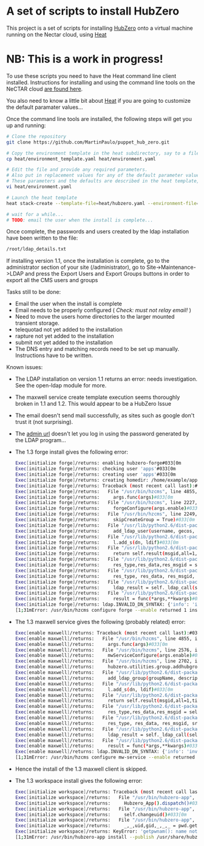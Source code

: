 A set of scripts to install HubZero
===================================

This project is a set of scripts for installing [HubZero](https://hubzero.org) onto a virtual machine
running on the Nectar cloud, using [Heat](https://support.rc.nectar.org.au/docs/heat)

# NB: This is a work in progress! #

To use these scripts you need to have the Heat command line client installed. Instructions for installing and using
the command line tools on the NeCTAR cloud [are found here](https://support.rc.nectar.org.au/docs/installing-command-line-tools).

You also need to know a little bit about [Heat](https://support.rc.nectar.org.au/docs/heat) if you are
going to customize the default paramater values...

Once the command line tools are installed, the following steps will get you up and running:

```bash
# Clone the repository
git clone https://github.com/MartinPaulo/puppet_hub_zero.git

# Copy the environment template in the heat subdirectory, say to a file named 'environment.yaml'
cp heat/environment_template.yaml heat/environment.yaml

# Edit the file and provide any required parameters.
# Also put in replacement values for any of the default parameter values that are not acceptable.
# These parameters and the defaults are described in the heat template, heat/hubzero.yaml
vi heat/environment.yaml

# Launch the heat template
heat stack-create --template-file=heat/hubzero.yaml --environment-file=heat/environment.yaml hubzero_1_3

# wait for a while...
# TODO: email the user when the install is complete...
```

Once complete, the passwords and users created by the ldap installation have been written to the file:

```bash
/root/ldap_details.txt
```

If installing version 1.1, once the installation is complete, go to the administrator section of your site
(/administrator), go to Site->Maintenance->LDAP and press the Export Users and Export Groups buttons
in order to export all the CMS users and groups

Tasks still to be done:
- Email the user when the install is complete
- Email needs to be properly configured ( *Check: must not relay email!* )
- Need to move the users home directories to the larger mounted transient storage.
- telequotad not yet added to the installation
- rapture not yet added to the installation
- submit not yet added to the installation
- The DNS entry and matching records need to be set up manually. Instructions have to be written.

Known issues:
- The LDAP installation on version 1.1 returns an error: needs investigation. See the open-ldap module for more.
- The maxwell service create template execution seems thoroughly broken in 1.1 and 1.2. This would appear to
  be a HubZero Issue
- The email doesn't send mail successfully, as sites such as google don't trust it (not surprising).
- The [admin url](https://hubzero.org/wiki/HubAdministrationGuide/Login) doesn't let you log in using the password
  generated by the LDAP program...
- The 1.3 forge install gives the following error:

  ```bash
  Exec[initialize forge]/returns: enabling hubzero-forge#033[0m
  Exec[initialize forge]/returns: checking user 'apps'#033[0m
  Exec[initialize forge]/returns: creating user 'apps'#033[0m
  Exec[initialize forge]/returns: creating homedir: /home/example/apps#033[0m
  Exec[initialize forge]/returns: Traceback (most recent call last):#033[0m
  Exec[initialize forge]/returns:   File "/usr/bin/hzcms", line 4855, in <module>#033[0m
  Exec[initialize forge]/returns:     args.func(args)#033[0m
  Exec[initialize forge]/returns:   File "/usr/bin/hzcms", line 2227, in _forgeConfigure#033[0m
  Exec[initialize forge]/returns:     forgeConfigure(args.enable)#033[0m
  Exec[initialize forge]/returns:   File "/usr/bin/hzcms", line 2249, in forgeConfigure#033[0m
  Exec[initialize forge]/returns:     skipCreateGroup = True)#033[0m
  Exec[initialize forge]/returns:   File "/usr/lib/python2.6/dist-packages/hubzero/utilities/user.py", line 493, in addhubuser#033[0m
  Exec[initialize forge]/returns:     add_ldap_user(username, gecos, pw, uidNumber, homeDir, loginShell, gid, gidNumber)#033[0m
  Exec[initialize forge]/returns:   File "/usr/lib/python2.6/dist-packages/hubzero/utilities/user.py", line 322, in add_ldap_user#033[0m
  Exec[initialize forge]/returns:     l.add_s(dn, ldif)#033[0m
  Exec[initialize forge]/returns:   File "/usr/lib/python2.6/dist-packages/ldap/ldapobject.py", line 194, in add_s#033[0m
  Exec[initialize forge]/returns:     return self.result(msgid,all=1,timeout=self.timeout)#033[0m
  Exec[initialize forge]/returns:   File "/usr/lib/python2.6/dist-packages/ldap/ldapobject.py", line 422, in result#033[0m
  Exec[initialize forge]/returns:     res_type,res_data,res_msgid = self.result2(msgid,all,timeout)#033[0m
  Exec[initialize forge]/returns:   File "/usr/lib/python2.6/dist-packages/ldap/ldapobject.py", line 426, in result2#033[0m
  Exec[initialize forge]/returns:     res_type, res_data, res_msgid, srv_ctrls = self.result3(msgid,all,timeout)#033[0m
  Exec[initialize forge]/returns:   File "/usr/lib/python2.6/dist-packages/ldap/ldapobject.py", line 432, in result3#033[0m
  Exec[initialize forge]/returns:     ldap_result = self._ldap_call(self._l.result3,msgid,all,timeout)#033[0m
  Exec[initialize forge]/returns:   File "/usr/lib/python2.6/dist-packages/ldap/ldapobject.py", line 96, in _ldap_call#033[0m
  Exec[initialize forge]/returns:     result = func(*args,**kwargs)#033[0m
  Exec[initialize forge]/returns: ldap.INVALID_DN_SYNTAX: {'info': 'invalid DN', 'desc': 'Invalid DN syntax'}#033[0m
  [1;31mError: /usr/bin/hzcms configure forge --enable returned 1 instead of one of [0]#033[0m
  ```

- The 1.3 maxwell service gives the following (probably related) error:

  ```bash
  Exec[enable maxwell]/returns: Traceback (most recent call last):#033[0m
  Exec[enable maxwell]/returns:   File "/usr/bin/hzcms", line 4855, in <module>#033[0m
  Exec[enable maxwell]/returns:     args.func(args)#033[0m
  Exec[enable maxwell]/returns:   File "/usr/bin/hzcms", line 2576, in _mwServiceConfigure#033[0m
  Exec[enable maxwell]/returns:     mwServiceConfigure(args.enable)#033[0m
  Exec[enable maxwell]/returns:   File "/usr/bin/hzcms", line 2702, in mwServiceConfigure#033[0m
  Exec[enable maxwell]/returns:     hubzero.utilities.group.addhubgroup("network", "network")#033[0m
  Exec[enable maxwell]/returns:   File "/usr/lib/python2.6/dist-packages/hubzero/utilities/group.py", line 259, in addhubgroup#033[0m
  Exec[enable maxwell]/returns:     add_ldap_group(groupName, description, gidNumber)#033[0m
  Exec[enable maxwell]/returns:   File "/usr/lib/python2.6/dist-packages/hubzero/utilities/group.py", line 167, in add_ldap_group#033[0m
  Exec[enable maxwell]/returns:     l.add_s(dn, ldif)#033[0m
  Exec[enable maxwell]/returns:   File "/usr/lib/python2.6/dist-packages/ldap/ldapobject.py", line 194, in add_s#033[0m
  Exec[enable maxwell]/returns:     return self.result(msgid,all=1,timeout=self.timeout)#033[0m
  Exec[enable maxwell]/returns:   File "/usr/lib/python2.6/dist-packages/ldap/ldapobject.py", line 422, in result#033[0m
  Exec[enable maxwell]/returns:     res_type,res_data,res_msgid = self.result2(msgid,all,timeout)#033[0m
  Exec[enable maxwell]/returns:   File "/usr/lib/python2.6/dist-packages/ldap/ldapobject.py", line 426, in result2#033[0m
  Exec[enable maxwell]/returns:     res_type, res_data, res_msgid, srv_ctrls = self.result3(msgid,all,timeout)#033[0m
  Exec[enable maxwell]/returns:   File "/usr/lib/python2.6/dist-packages/ldap/ldapobject.py", line 432, in result3#033[0m
  Exec[enable maxwell]/returns:     ldap_result = self._ldap_call(self._l.result3,msgid,all,timeout)#033[0m
  Exec[enable maxwell]/returns:   File "/usr/lib/python2.6/dist-packages/ldap/ldapobject.py", line 96, in _ldap_call#033[0m
  Exec[enable maxwell]/returns:     result = func(*args,**kwargs)#033[0m
  Exec[enable maxwell]/returns: ldap.INVALID_DN_SYNTAX: {'info': 'invalid DN', 'desc': 'Invalid DN syntax'}#033[0m
  [1;31mError: /usr/bin/hzcms configure mw-service --enable returned 1 instead of one of [0]#033[0m
  ```

- Hence the install of the 1.3 maxwell client is skipped.
- The 1.3 workspace install gives the following error:

  ```bash
  Exec[initialize workspace]/returns: Traceback (most recent call last):#033[0m
  Exec[initialize workspace]/returns:   File "/usr/bin/hubzero-app", line 696, in <module>#033[0m
  Exec[initialize workspace]/returns:     Hubzero_App().dispatch()#033[0m
  Exec[initialize workspace]/returns:   File "/usr/bin/hubzero-app", line 511, in dispatch#033[0m
  Exec[initialize workspace]/returns:     self.changeuid()#033[0m
  Exec[initialize workspace]/returns:   File "/usr/bin/hubzero-app", line 492, in changeuid#033[0m
  Exec[initialize workspace]/returns:     _,_,uid,gid,_,_,_ = pwd.getpwnam("apps")#033[0m
  Exec[initialize workspace]/returns: KeyError: 'getpwnam(): name not found: apps'#033[0m
  [1;31mError: /usr/bin/hubzero-app install --publish /usr/share/hubzero/apps/workspace-1.3.hza returned 1 instead of one of [0]#033[0m
  ```